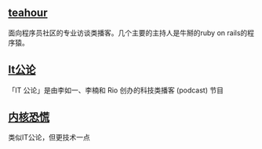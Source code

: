 ## [teahour](http://teahour.fm/)
面向程序员社区的专业访谈类播客。几个主要的主持人是牛掰的ruby on rails的程序猿。

## [It公论](http://www.itgonglun.com/)
「IT 公论」是由李如一、李楠和 Rio 创办的科技类播客 (podcast) 节目

## [内核恐慌](http://ipn.li/kernelpanic/)
类似IT公论，但更技术一点